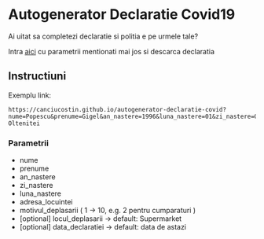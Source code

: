 # Autogenerator Declaratie Covid19

Ai uitat sa completezi declaratie si politia e pe urmele tale?

Intra [aici](https://canciucostin.github.io/autogenerator-declaratie-covid) cu parametrii mentionati mai jos si descarca declaratia

## Instructiuni

Exemplu link:
```
https://canciucostin.github.io/autogenerator-declaratie-covid?nume=Popescu&prenume=Gigel&an_nastere=1996&luna_nastere=01&zi_nastere=01&adresa_locuintei=Soseaua Oltenitei
```

### Parametrii
* nume
* prenume
* an_nastere
* zi_nastere
* luna_nastere
* adresa_locuintei
* motivul_deplasarii ( 1 -> 10, e.g. 2 pentru cumparaturi )
* [optional] locul_deplasarii -> default: Supermarket
* [optional] data_declaratiei -> default: data de astazi
